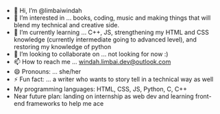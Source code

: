- 👋 Hi, I’m @limbaiwindah
- 👀 I’m interested in ... books, coding, music and making things that will blend my technical and creative side.
- 🌱 I’m currently learning ... C++, JS, strengthening my HTML and CSS knowledge (currently intermediate going to advanced level), and restoring my knowledge of python
- 💞️ I’m looking to collaborate on ... not looking for now :)
- 📫 How to reach me ... windah.limbai.dev@outlook.com
- 😄 Pronouns: ... she/her
- ⚡ Fun fact: ... a writer who wants to story tell in a technical way as well
- My programming languages: HTML, CSS, JS, Python, C, C++
- Near future plan: landing on internship as web dev and learning front-end frameworks to help me ace


